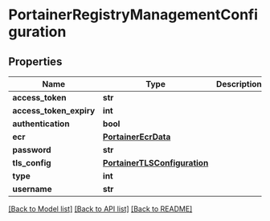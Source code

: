 # PortainerRegistryManagementConfiguration

## Properties
Name | Type | Description | Notes
------------ | ------------- | ------------- | -------------
**access_token** | **str** |  | [optional] 
**access_token_expiry** | **int** |  | [optional] 
**authentication** | **bool** |  | [optional] 
**ecr** | [**PortainerEcrData**](PortainerEcrData.md) |  | [optional] 
**password** | **str** |  | [optional] 
**tls_config** | [**PortainerTLSConfiguration**](PortainerTLSConfiguration.md) |  | [optional] 
**type** | **int** |  | [optional] 
**username** | **str** |  | [optional] 

[[Back to Model list]](../README.md#documentation-for-models) [[Back to API list]](../README.md#documentation-for-api-endpoints) [[Back to README]](../README.md)



